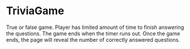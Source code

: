 # TriviaGame
True or false game.
Player has limited amount of time to finish answering the questions.
The game ends when the timer runs out.
Once the game ends, the page will reveal the number of correctly answered questions.